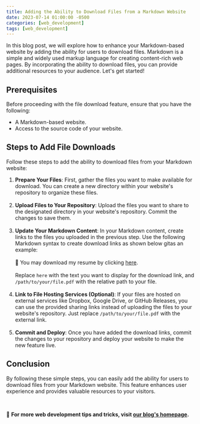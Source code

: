 ```yaml
---
title: Adding the Ability to Download Files from a Markdown Website
date: 2023-07-14 01:00:00 -0500
categories: [web_development]
tags: [web_development]
---
```



In this blog post, we will explore how to enhance your Markdown-based website by adding the ability for users to download files. Markdown is a simple and widely used markup language for creating content-rich web pages. By incorporating the ability to download files, you can provide additional resources to your audience. Let's get started!

## Prerequisites

Before proceeding with the file download feature, ensure that you have the following:

- A Markdown-based website.
- Access to the source code of your website.

## Steps to Add File Downloads

Follow these steps to add the ability to download files from your Markdown website:

1. **Prepare Your Files**: First, gather the files you want to make available for download. You can create a new directory within your website's repository to organize these files.<br> <br>
2. **Upload Files to Your Repository**: Upload the files you want to share to the designated directory in your website's repository. Commit the changes to save them.<br> <br>
3. **Update Your Markdown Content**: In your Markdown content, create links to the files you uploaded in the previous step. Use the following Markdown syntax to create download links as shown below gitas an example: <br> <br>
    📝 You may download my resume by clicking [here](/assets/files/JamisonJohnsonResume_2023.pdf). <br> <br>
    Replace `here` with the text you want to display for the download link, and `/path/to/your/file.pdf` with the relative path to your file. <br> <br>
4. **Link to File Hosting Services (Optional)**: If your files are hosted on external services like Dropbox, Google Drive, or GitHub Releases, you can use the provided sharing links instead of uploading the files to your website's repository. Just replace `/path/to/your/file.pdf` with the external link.<br> <br>
5. **Commit and Deploy**: Once you have added the download links, commit the changes to your repository and deploy your website to make the new feature live.

## Conclusion

By following these simple steps, you can easily add the ability for users to download files from your Markdown website. This feature enhances user experience and provides valuable resources to your visitors.

<br>

📖 **For more web development tips and tricks, visit [our blog's homepage](https://blog.johnsonpremier.net).**






